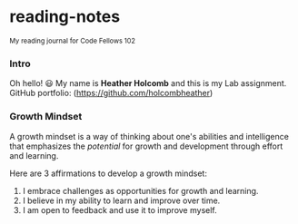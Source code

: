 # reading-notes
<sub>My reading journal for Code Fellows 102</sub>

### Intro
Oh hello! 😃 My name is **Heather Holcomb** and this is my Lab assignment. 
GitHub portfolio: (https://github.com/holcombheather)

### Growth Mindset 

A growth mindset is a way of thinking about one's abilities and intelligence that emphasizes the _potential_ for growth and development through effort and learning. 

Here are 3 affirmations to develop a growth mindset:
1. I embrace challenges as opportunities for growth and learning.
2. I believe in my ability to learn and improve over time.
3. I am open to feedback and use it to improve myself.

